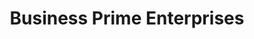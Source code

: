 ---
title: "Business Prime Enterprises"
url: /alaminos/business-prime-enterprises/
shop: Großhandel
---